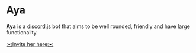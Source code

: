 # Aya

**Aya** is a [discord.js](https://discord.js.org/) bot that aims to be well rounded, friendly and have large functionality.

[✉️Invite her here✉️](https://discord.com/api/oauth2/authorize?client_id=857303885886783518&scope=bot)
